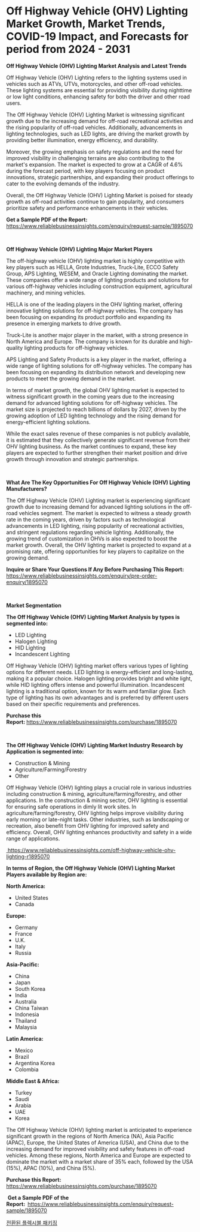 <p><h1>Off Highway Vehicle (OHV) Lighting Market Growth, Market Trends, COVID-19 Impact, and Forecasts for period from 2024 - 2031</h1></p><p><strong>Off Highway Vehicle (OHV) Lighting Market Analysis and Latest Trends</strong></p>
<p><p>Off Highway Vehicle (OHV) Lighting refers to the lighting systems used in vehicles such as ATVs, UTVs, motorcycles, and other off-road vehicles. These lighting systems are essential for providing visibility during nighttime or low light conditions, enhancing safety for both the driver and other road users.</p><p>The Off Highway Vehicle (OHV) Lighting Market is witnessing significant growth due to the increasing demand for off-road recreational activities and the rising popularity of off-road vehicles. Additionally, advancements in lighting technologies, such as LED lights, are driving the market growth by providing better illumination, energy efficiency, and durability.</p><p>Moreover, the growing emphasis on safety regulations and the need for improved visibility in challenging terrains are also contributing to the market's expansion. The market is expected to grow at a CAGR of 4.6% during the forecast period, with key players focusing on product innovations, strategic partnerships, and expanding their product offerings to cater to the evolving demands of the industry.</p><p>Overall, the Off Highway Vehicle (OHV) Lighting Market is poised for steady growth as off-road activities continue to gain popularity, and consumers prioritize safety and performance enhancements in their vehicles.</p></p>
<p><strong>Get a Sample PDF of the Report:&nbsp;</strong> <a href="https://www.reliablebusinessinsights.com/enquiry/request-sample/1895070">https://www.reliablebusinessinsights.com/enquiry/request-sample/1895070</a></p>
<p>&nbsp;</p>
<p><strong>Off Highway Vehicle (OHV) Lighting Major Market Players</strong></p>
<p><p>The off-highway vehicle (OHV) lighting market is highly competitive with key players such as HELLA, Grote Industries, Truck-Lite, ECCO Safety Group, APS Lighting, WESEM, and Oracle Lighting dominating the market. These companies offer a wide range of lighting products and solutions for various off-highway vehicles including construction equipment, agricultural machinery, and mining vehicles.</p><p>HELLA is one of the leading players in the OHV lighting market, offering innovative lighting solutions for off-highway vehicles. The company has been focusing on expanding its product portfolio and expanding its presence in emerging markets to drive growth. </p><p>Truck-Lite is another major player in the market, with a strong presence in North America and Europe. The company is known for its durable and high-quality lighting products for off-highway vehicles. </p><p>APS Lighting and Safety Products is a key player in the market, offering a wide range of lighting solutions for off-highway vehicles. The company has been focusing on expanding its distribution network and developing new products to meet the growing demand in the market.</p><p>In terms of market growth, the global OHV lighting market is expected to witness significant growth in the coming years due to the increasing demand for advanced lighting solutions for off-highway vehicles. The market size is projected to reach billions of dollars by 2027, driven by the growing adoption of LED lighting technology and the rising demand for energy-efficient lighting solutions.</p><p>While the exact sales revenue of these companies is not publicly available, it is estimated that they collectively generate significant revenue from their OHV lighting business. As the market continues to expand, these key players are expected to further strengthen their market position and drive growth through innovation and strategic partnerships.</p></p>
<p>&nbsp;</p>
<p><strong>What Are The Key Opportunities For Off Highway Vehicle (OHV) Lighting Manufacturers?</strong></p>
<p><p>The Off Highway Vehicle (OHV) Lighting market is experiencing significant growth due to increasing demand for advanced lighting solutions in the off-road vehicles segment. The market is expected to witness a steady growth rate in the coming years, driven by factors such as technological advancements in LED lighting, rising popularity of recreational activities, and stringent regulations regarding vehicle lighting. Additionally, the growing trend of customization in OHVs is also expected to boost the market growth. Overall, the OHV lighting market is projected to expand at a promising rate, offering opportunities for key players to capitalize on the growing demand.</p></p>
<p><strong>Inquire or Share Your Questions If Any Before Purchasing This Report:</strong> <a href="https://www.reliablebusinessinsights.com/enquiry/pre-order-enquiry/1895070">https://www.reliablebusinessinsights.com/enquiry/pre-order-enquiry/1895070</a></p>
<p>&nbsp;</p>
<p><strong>Market Segmentation</strong></p>
<p><strong>The Off Highway Vehicle (OHV) Lighting Market Analysis by types is segmented into:</strong></p>
<p><ul><li>LED Lighting</li><li>Halogen Lighting</li><li>HID Lighting</li><li>Incandescent Lighting</li></ul></p>
<p><p>Off Highway Vehicle (OHV) lighting market offers various types of lighting options for different needs. LED lighting is energy-efficient and long-lasting, making it a popular choice. Halogen lighting provides bright and white light, while HID lighting offers intense and powerful illumination. Incandescent lighting is a traditional option, known for its warm and familiar glow. Each type of lighting has its own advantages and is preferred by different users based on their specific requirements and preferences.</p></p>
<p><strong>Purchase this Report:&nbsp;</strong><a href="https://www.reliablebusinessinsights.com/purchase/1895070">https://www.reliablebusinessinsights.com/purchase/1895070</a></p>
<p>&nbsp;</p>
<p><strong>The Off Highway Vehicle (OHV) Lighting Market Industry Research by Application is segmented into:</strong></p>
<p><ul><li>Construction & Mining</li><li>Agriculture/Farming/Forestry</li><li>Other</li></ul></p>
<p><p>Off Highway Vehicle (OHV) lighting plays a crucial role in various industries including construction & mining, agriculture/farming/forestry, and other applications. In the construction & mining sector, OHV lighting is essential for ensuring safe operations in dimly lit work sites. In agriculture/farming/forestry, OHV lighting helps improve visibility during early morning or late-night tasks. Other industries, such as landscaping or recreation, also benefit from OHV lighting for improved safety and efficiency. Overall, OHV lighting enhances productivity and safety in a wide range of applications.</p></p>
<p><a href="https://www.reliablebusinessinsights.com/off-highway-vehicle-ohv-lighting-r1895070">&nbsp;https://www.reliablebusinessinsights.com/off-highway-vehicle-ohv-lighting-r1895070</a></p>
<p><strong>In terms of Region, the Off Highway Vehicle (OHV) Lighting Market Players available by Region are:</strong></p>
<p>
    <p> <strong> North America: </strong>
        <ul>
            <li>United States</li>
            <li>Canada</li>
        </ul>
        </p> 
    <p> <strong> Europe: </strong>
        <ul>
            <li>Germany</li>
            <li>France</li>
            <li>U.K.</li>
            <li>Italy</li>
            <li>Russia</li>
        </ul>
        </p> 
    <p> <strong> Asia-Pacific: </strong>
        <ul>
            <li>China</li>
            <li>Japan</li>
            <li>South Korea</li>
            <li>India</li>
            <li>Australia</li>
            <li>China Taiwan</li>
            <li>Indonesia</li>
            <li>Thailand</li>
            <li>Malaysia</li>
        </ul>
        </p> 
    <p> <strong> Latin America: </strong>
        <ul>
            <li>Mexico</li>
            <li>Brazil</li>
            <li>Argentina Korea</li>
            <li>Colombia</li>
        </ul>
        </p> 
    <p> <strong> Middle East & Africa: </strong>
        <ul>
            <li>Turkey</li>
            <li>Saudi</li>
            <li>Arabia</li>
            <li>UAE</li>
            <li>Korea</li>
        </ul>
    </p>
    </p>
<p><p>The Off Highway Vehicle (OHV) lighting market is anticipated to experience significant growth in the regions of North America (NA), Asia Pacific (APAC), Europe, the United States of America (USA), and China due to the increasing demand for improved visibility and safety features in off-road vehicles. Among these regions, North America and Europe are expected to dominate the market with a market share of 35% each, followed by the USA (15%), APAC (10%), and China (5%).</p></p>
<p><strong>Purchase this Report: </strong><a href="https://www.reliablebusinessinsights.com/purchase/1895070">https://www.reliablebusinessinsights.com/purchase/1895070</a></p>
<p>&nbsp;<strong>Get a Sample PDF of the Report:&nbsp;&nbsp;</strong><a href="https://www.reliablebusinessinsights.com/enquiry/request-sample/1895070">https://www.reliablebusinessinsights.com/enquiry/request-sample/1895070</a></p>
<p><strong></strong></p>
<p><p><a href="https://github.com/KellyLyncyh543964/Market-Research-Report-List-2/blob/main/22022361301.md">전환된 플렉시블 패키징</a></p></p>